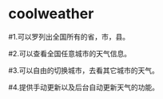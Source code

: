 # coolweather

#1.可以罗列出全国所有的省，市，县。

#2.可以查看全国任意城市的天气信息。

#3.可以自由的切换城市，去看其它城市的天气。

#4.提供手动更新以及后台自动更新天气的功能。
